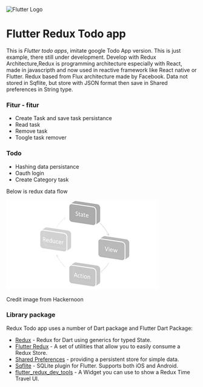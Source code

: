 ![Flutter Logo](https://flutter.io/images/flutter-mark-square-100.png)
# Flutter Redux Todo app
This is *Flutter todo apps*, imitate google Todo App version. This is just example, there still under development. Develop with Redux Architecture,Redux is programming architecture especially with React, made in javascripth and now used in reactive framework like React native or Flutter. Redux based from Flux architecture made by Facebook. Data not stored in Sqflite, but store with JSON format then save in Shared preferences in String type. 

### **Fitur - fitur**
* Create Task and save task persistance
* Read task 
* Remove task
* Toogle task remover

### **Todo**
* Hashing data persistance
* Oauth login
* Create Category task

Below is redux data flow

<img src="https://github.com/Leviaran/TaskTodoRedux/blob/master/img/Flow.png" alt="drawing" width="400px"/>

Credit image from Hackernoon


### Library package

Redux Todo app uses a number of Dart package and Flutter Dart Package:

* [Redux](https://pub.dartlang.org/packages/redux) - Redux for Dart using generics for typed State. 
* [Flutter Redux](https://pub.dartlang.org/packages/flutter_redux) - A set of utilities that allow you to easily consume a Redux Store.
* [Shared Preferences](https://pub.dartlang.org/packages/shared_preferences) - providing a persistent store for simple data.
* [Sqflite](https://pub.dartlang.org/packages/sqflite) - SQLite plugin for Flutter. Supports both iOS and Android.
* [flutter_redux_dev_tools](https://pub.dartlang.org/packages/flutter_redux_dev_tools) - A Widget you can use to show a Redux Time Travel UI.

